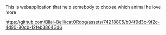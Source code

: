 
This is webapplication that help somebody to choose which animal he love more

https://github.com/Bilal-Belli/catORdog/assets/74218805/b04f9d3c-9f2c-4d90-80db-12feb38643d6

